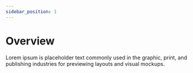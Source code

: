 ```yaml
---
sidebar_position: 1
---
```


# Overview

Lorem ipsum is placeholder text commonly used in the graphic, print, and publishing industries for previewing layouts and visual mockups.
